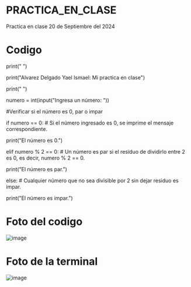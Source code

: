 # PRACTICA_EN_CLASE
Practica en clase 20 de Septiembre del 2024

# Codigo
print(" ")

print("Alvarez Delgado Yael Ismael: Mi practica en clase")

print(" ")

numero = int(input("Ingresa un número: "))

#Verificar si el número es 0, par o impar

if numero == 0: # Si el número ingresado es 0, se imprime el mensaje correspondiente.

   print("El número es 0.")

elif numero % 2 == 0: # Un número es par si el residuo de dividirlo entre 2 es 0, es decir, numero % 2 == 0.

  print("El número es par.")

else: # Cualquier número que no sea divisible por 2 sin dejar residuo es impar.

  print("El número es impar.")

# Foto del codigo
![image](https://github.com/user-attachments/assets/f3667b6b-6b1b-4941-bdc7-c3cc1c12b5e7)
# Foto de la terminal
![image](https://github.com/user-attachments/assets/5c12f918-cfb3-438c-89e9-e748ae7e7b49)
